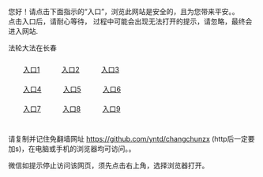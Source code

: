 您好！请点击下面指示的“入口”，浏览此网站是安全的，且为您带来平安。。 <br/>
点击入口后，请耐心等待， 过程中可能会出现无法打开的提示，请忽略，最终会进入网站. </br>

法轮大法在长春<br/>
<div style="padding:10px"><a style="margin:20px" target="_blank" href="https://d1l3eiyb49udxb.cloudfront.net/2Qpsp?rqwkva" id="ccLink1" rel="nofollow">入口1</a> <a target="_blank" style="margin:20px" href="https://d1oprekxfuob3h.cloudfront.net/2Qpsp?bdybltqd" id="ccLink2" rel="nofollow">入口2</a> <a style="margin:20px" target="_blank" href="https://d3c2xua5wjjso7.cloudfront.net/2Qpsp?uioojgvo" id="ccLink3" rel="nofollow">入口3</a></div>

<div style="padding:10px" ><a style="margin:20px" target="_blank" href="https://d1l3eiyb49udxb.cloudfront.net/2Qpsp?rqwkva" id="ccLink4" rel="nofollow">入口4</a> <a style="margin:20px" href="https://d1oprekxfuob3h.cloudfront.net/2Qpsp?bdybltqd" target="_blank" id="ccLink5" rel="nofollow">入口5</a> <a style="margin:20px" href="https://d3c2xua5wjjso7.cloudfront.net/2Qpsp?uioojgvo" target="_blank" id="ccLink6" rel="nofollow">入口6</a></div>

<div style="padding:10px"><a style="margin:20px" target="_blank" href="https://d1l3eiyb49udxb.cloudfront.net/2Qpsp?rqwkva" id="ccLink7" rel="nofollow">入口7</a> <a style="margin:20px" href="https://d1oprekxfuob3h.cloudfront.net/2Qpsp?bdybltqd" target="_blank" id="ccLink8" rel="nofollow">入口8</a> <a style="margin:20px" target="_blank" href="https://d3c2xua5wjjso7.cloudfront.net/2Qpsp?uioojgvo" id="ccLink9" rel="nofollow">入口9</a></div>

<br/>



请复制并记住免翻墙网址 https://github.com/yntd/changchunzx (http后一定要加s)，在电脑或手机的浏览器均可访问。。<br/>

微信如提示停止访问该网页，须先点击右上角，选择浏览器打开。
